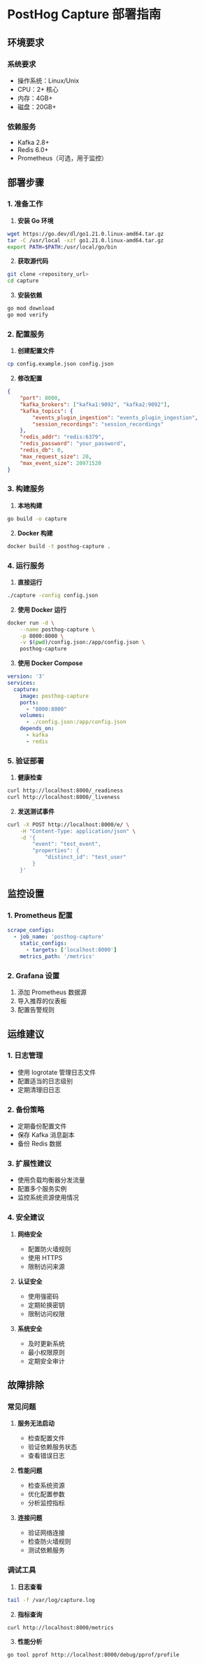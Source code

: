  # PostHog Capture 部署指南

## 环境要求

### 系统要求
- 操作系统：Linux/Unix
- CPU：2+ 核心
- 内存：4GB+
- 磁盘：20GB+

### 依赖服务
- Kafka 2.8+
- Redis 6.0+
- Prometheus（可选，用于监控）

## 部署步骤

### 1. 准备工作

1. **安装 Go 环境**
```bash
wget https://go.dev/dl/go1.21.0.linux-amd64.tar.gz
tar -C /usr/local -xzf go1.21.0.linux-amd64.tar.gz
export PATH=$PATH:/usr/local/go/bin
```

2. **获取源代码**
```bash
git clone <repository_url>
cd capture
```

3. **安装依赖**
```bash
go mod download
go mod verify
```

### 2. 配置服务

1. **创建配置文件**
```bash
cp config.example.json config.json
```

2. **修改配置**
```json
{
    "port": 8000,
    "kafka_brokers": ["kafka1:9092", "kafka2:9092"],
    "kafka_topics": {
        "events_plugin_ingestion": "events_plugin_ingestion",
        "session_recordings": "session_recordings"
    },
    "redis_addr": "redis:6379",
    "redis_password": "your_password",
    "redis_db": 0,
    "max_request_size": 20,
    "max_event_size": 20971520
}
```

### 3. 构建服务

1. **本地构建**
```bash
go build -o capture
```

2. **Docker 构建**
```bash
docker build -t posthog-capture .
```

### 4. 运行服务

1. **直接运行**
```bash
./capture -config config.json
```

2. **使用 Docker 运行**
```bash
docker run -d \
    --name posthog-capture \
    -p 8000:8000 \
    -v $(pwd)/config.json:/app/config.json \
    posthog-capture
```

3. **使用 Docker Compose**
```yaml
version: '3'
services:
  capture:
    image: posthog-capture
    ports:
      - "8000:8000"
    volumes:
      - ./config.json:/app/config.json
    depends_on:
      - kafka
      - redis
```

### 5. 验证部署

1. **健康检查**
```bash
curl http://localhost:8000/_readiness
curl http://localhost:8000/_liveness
```

2. **发送测试事件**
```bash
curl -X POST http://localhost:8000/e/ \
    -H "Content-Type: application/json" \
    -d '{
        "event": "test_event",
        "properties": {
            "distinct_id": "test_user"
        }
    }'
```

## 监控设置

### 1. Prometheus 配置

```yaml
scrape_configs:
  - job_name: 'posthog-capture'
    static_configs:
      - targets: ['localhost:8000']
    metrics_path: '/metrics'
```

### 2. Grafana 设置

1. 添加 Prometheus 数据源
2. 导入推荐的仪表板
3. 配置告警规则

## 运维建议

### 1. 日志管理

- 使用 logrotate 管理日志文件
- 配置适当的日志级别
- 定期清理旧日志

### 2. 备份策略

- 定期备份配置文件
- 保存 Kafka 消息副本
- 备份 Redis 数据

### 3. 扩展性建议

- 使用负载均衡器分发流量
- 配置多个服务实例
- 监控系统资源使用情况

### 4. 安全建议

1. **网络安全**
   - 配置防火墙规则
   - 使用 HTTPS
   - 限制访问来源

2. **认证安全**
   - 使用强密码
   - 定期轮换密钥
   - 限制访问权限

3. **系统安全**
   - 及时更新系统
   - 最小权限原则
   - 定期安全审计

## 故障排除

### 常见问题

1. **服务无法启动**
   - 检查配置文件
   - 验证依赖服务状态
   - 查看错误日志

2. **性能问题**
   - 检查系统资源
   - 优化配置参数
   - 分析监控指标

3. **连接问题**
   - 验证网络连接
   - 检查防火墙规则
   - 测试依赖服务

### 调试工具

1. **日志查看**
```bash
tail -f /var/log/capture.log
```

2. **指标查询**
```bash
curl http://localhost:8000/metrics
```

3. **性能分析**
```bash
go tool pprof http://localhost:8000/debug/pprof/profile
```